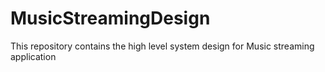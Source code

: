 # MusicStreamingDesign
This repository contains the high level system design for Music streaming application 
